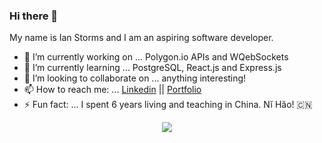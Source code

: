 ### Hi there 👋


My name is Ian Storms and I am an aspiring software developer. 
- 🔭 I’m currently working on ... Polygon.io APIs and WQebSockets
- 🌱 I’m currently learning ... PostgreSQL, React.js and Express.js
- 👯 I’m looking to collaborate on ... anything interesting!
- 📫 How to reach me: ...  [Linkedin](https://www.linkedin.com/in/ianstorms/) || [Portfolio](https://www.ianstorms.com)
- ⚡ Fun fact: ... I spent 6 years living and teaching in China. Nĭ Hăo! :cn:





<p align="center"><tb><img  src="https://visitor-badge.glitch.me/badge?page_id=Ian-Storms.README"/></tb></p>
